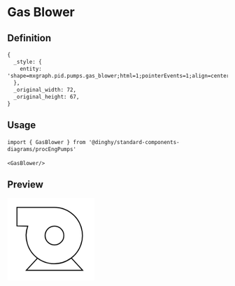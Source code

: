 # Gas Blower

## Definition

```
{
  _style: { 
    entity: 'shape=mxgraph.pid.pumps.gas_blower;html=1;pointerEvents=1;align=center;verticalLabelPosition=bottom;verticalAlign=top;dashed=0;',
  },
  _original_width: 72,
  _original_height: 67,
}
```

## Usage

```
import { GasBlower } from '@dinghy/standard-components-diagrams/procEngPumps'

<GasBlower/>
```

## Preview

<img src="./gas-blower.png" width="200"/>
